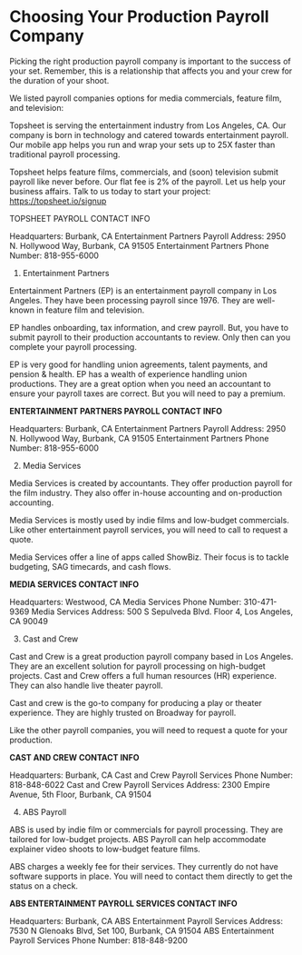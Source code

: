 # Choosing Your Production Payroll Company

Picking the right production payroll company is important to the success of your set. Remember, this is a relationship that affects you and your crew for the duration of your shoot. 

We listed payroll companies options for media commercials, feature film, and television:

<section class="plug">
Topsheet is serving the entertainment industry from Los Angeles, CA. Our company is born in technology and catered towards entertainment payroll. Our mobile app helps you run and wrap your sets up to 25X faster than traditional payroll processing. 

Topsheet helps feature films, commercials, and (soon) television submit payroll like never before. Our flat fee is 2% of the payroll. Let us help your business affairs. Talk to us today to start your project: https://topsheet.io/signup
</section>

TOPSHEET PAYROLL CONTACT INFO

Headquarters: Burbank,  CA
Entertainment Partners Payroll Address: 2950 N. Hollywood Way, Burbank, CA 91505
Entertainment Partners Phone Number:  818-955-6000



1. Entertainment Partners

Entertainment Partners (EP) is an entertainment payroll company in Los Angeles. They have been processing payroll since 1976. They are well-known in feature film and television.

EP handles onboarding, tax information, and crew payroll. But, you have to submit payroll to their production accountants to review. Only then can you complete your payroll processing. 

EP is very good for handling union agreements, talent payments, and pension & health. EP has a wealth of experience handling union productions. They are a great option when you need an accountant to ensure your payroll taxes are correct. But you will need to pay a premium.

**ENTERTAINMENT PARTNERS PAYROLL CONTACT INFO**

Headquarters: Burbank,  CA
Entertainment Partners Payroll Address: 2950 N. Hollywood Way, Burbank, CA 91505
Entertainment Partners Phone Number:  818-955-6000

2. Media Services

Media Services is created by accountants. They offer production payroll for the film industry. They also offer in-house accounting and on-production accounting.

Media Services is mostly used by indie films and low-budget commercials. Like other entertainment payroll services, you will need to call to request a quote.

Media Services offer a line of apps called ShowBiz. Their focus is to tackle budgeting, SAG timecards, and cash flows. 

**MEDIA SERVICES CONTACT INFO**

Headquarters: Westwood, CA
Media Services Phone Number: 310-471-9369
Media Services Address: 500 S Sepulveda Blvd. Floor 4, Los Angeles, CA 90049

3. Cast and Crew

Cast and Crew is a great production payroll company based in Los Angeles. They are an excellent solution for payroll processing on high-budget projects. Cast and Crew offers a full human resources (HR) experience. They can also handle live theater payroll. 

Cast and crew is the go-to company for producing a play or theater experience. They are highly trusted on Broadway for payroll.

Like the other payroll companies, you will need to request a quote for your production.

**CAST AND CREW CONTACT INFO**

Headquarters: Burbank, CA
Cast and Crew Payroll Services Phone Number: 818-848-6022
Cast and Crew Payroll Services Address: 2300 Empire Avenue, 5th Floor, Burbank, CA 91504

4. ABS Payroll

ABS is used by indie film or commercials for payroll processing. They are tailored for low-budget projects. ABS Payroll can help accommodate explainer video shoots to low-budget feature films. 

ABS charges a weekly fee for their services. They currently do not have software supports in place. You will need to contact them directly to get the status on a check.

**ABS ENTERTAINMENT PAYROLL SERVICES CONTACT INFO**

Headquarters: Burbank, CA
ABS Entertainment Payroll Services Address: 7530 N Glenoaks Blvd, Set 100, Burbank, CA 91504
ABS Entertainment Payroll Services Phone Number: 818-848-9200

